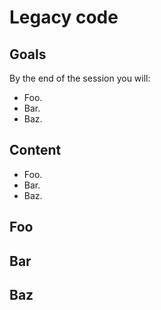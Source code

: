 # Legacy code

## Goals

By the end of the session you will:

- Foo.
- Bar.
- Baz.

## Content

- Foo.
- Bar.
- Baz.

## Foo

## Bar

## Baz
